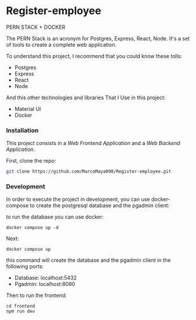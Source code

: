 # Register-employee
 PERN STACK + DOCKER


The PERN Stack is an acronym for Postgres, Express, React, Node. It's a set of tools to create a complete web application.

To understand this project, I recommend that you could know these tolls:

* Postgres
* Express
* React
* Node

And this other technologies and libraries That I Use in this project:

* Material UI
* Docker

### Installation

This project consists in a *Web Frontend Application* and a *Web Backend Application*.

First, clone the repo:

```bash
git clone https://github.com/MarcoMaya098/Register-employee.git
```

### Development

In order to execute the project in development, you can use docker-compose to create the postgresql database and the pgadmin client:

to run the database you can use docker:

```
docker compose up -d
```
Next:
```
docker compose up 
```

this command will create the database and the pgadmin client in the following ports:

- Database: localhost:5432
- Pgadmin: localhost:8080

Then to run the frontend:

```
cd frontend
npm run dev
```
